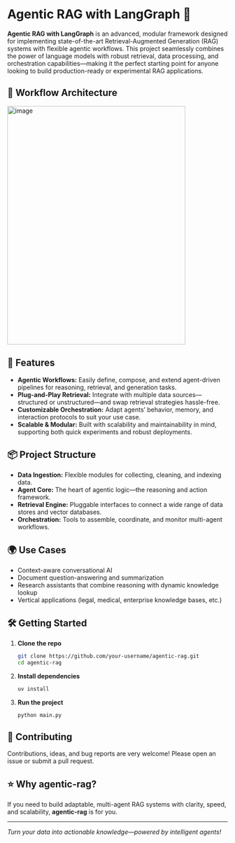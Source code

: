 # Agentic RAG with LangGraph 🦜

**Agentic RAG with LangGraph** is an advanced, modular framework designed for implementing state-of-the-art Retrieval-Augmented Generation (RAG) systems with flexible agentic workflows. This project seamlessly combines the power of language models with robust retrieval, data processing, and orchestration capabilities—making it the perfect starting point for anyone looking to build production-ready or experimental RAG applications.


## 🔄 Workflow Architecture

<img width="407" height="545" alt="image" src="https://github.com/user-attachments/assets/7b1cc828-3a60-472d-95c0-cfe943dc8a47" />

## 🚀 Features

- **Agentic Workflows:** Easily define, compose, and extend agent-driven pipelines for reasoning, retrieval, and generation tasks.
- **Plug-and-Play Retrieval:** Integrate with multiple data sources—structured or unstructured—and swap retrieval strategies hassle-free.
- **Customizable Orchestration:** Adapt agents’ behavior, memory, and interaction protocols to suit your use case.
- **Scalable & Modular:** Built with scalability and maintainability in mind, supporting both quick experiments and robust deployments.

## 📦 Project Structure

- **Data Ingestion:** Flexible modules for collecting, cleaning, and indexing data.
- **Agent Core:** The heart of agentic logic—the reasoning and action framework.
- **Retrieval Engine:** Pluggable interfaces to connect a wide range of data stores and vector databases.
- **Orchestration:** Tools to assemble, coordinate, and monitor multi-agent workflows.

## 🌍 Use Cases

- Context-aware conversational AI
- Document question-answering and summarization
- Research assistants that combine reasoning with dynamic knowledge lookup
- Vertical applications (legal, medical, enterprise knowledge bases, etc.)

## 🛠️ Getting Started

1. **Clone the repo**
   ```bash
   git clone https://github.com/your-username/agentic-rag.git
   cd agentic-rag
   ```

2. **Install dependencies**
   ```bash
   uv install
   ```

3. **Run the project**
   ```bash
   python main.py
   ```

## 🤝 Contributing

Contributions, ideas, and bug reports are very welcome! Please open an issue or submit a pull request.

## ⭐️ Why agentic-rag?

If you need to build adaptable, multi-agent RAG systems with clarity, speed, and scalability, **agentic-rag** is for you.

---

*Turn your data into actionable knowledge—powered by intelligent agents!*
